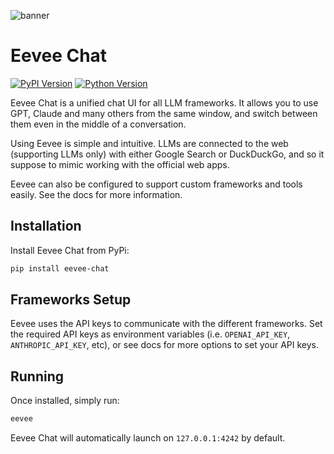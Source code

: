 ![banner](https://shakedzy.xyz/eevee-chat/images/wide_banner.png)

# Eevee Chat

[![PyPI Version](https://img.shields.io/pypi/v/eevee-chat?style=for-the-badge)](https://pypi.org/project/eevee-chat/)
[![Python Version](https://img.shields.io/pypi/pyversions/eevee-chat.svg?style=for-the-badge)](https://pypi.org/project/eevee-chat/)

Eevee Chat is a unified chat UI for all LLM frameworks. It allows you to use GPT, Claude and many others from the same window, and switch between them even in the middle of a conversation.

Using Eevee is simple and intuitive. LLMs are connected to the web (supporting LLMs only) with either Google Search or DuckDuckGo, and so it suppose to mimic working with the official web apps.

Eevee can also be configured to support custom frameworks and tools easily. See the docs for more information.

## Installation
Install Eevee Chat from PyPi:
```bash
pip install eevee-chat
```

## Frameworks Setup
Eevee uses the API keys to communicate with the different frameworks. Set the required API keys as environment variables (i.e. `OPENAI_API_KEY`, `ANTHROPIC_API_KEY`, etc), or see docs for more options to set your API keys.

## Running
Once installed, simply run:
```bash
eevee
```
Eevee Chat will automatically launch on `127.0.0.1:4242` by default.
